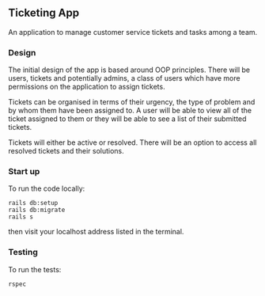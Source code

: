 ## Ticketing App

An application to manage customer service tickets and tasks among a team.

### Design

The initial design of the app is based around OOP principles. There will be users, tickets and potentially admins, a class of users which have more permissions on the application to assign tickets.

Tickets can be organised in terms of their urgency, the type of problem and by whom them have been assigned to. A user will be able to view all of the ticket assigned to them or they will be able to see a list of their submitted tickets.

Tickets will either be active or resolved. There will be an option to access all resolved tickets and their solutions.

### Start up

To run the code locally:

```
rails db:setup
rails db:migrate
rails s
```

then visit your localhost address listed in the terminal.

### Testing

To run the tests:

```
rspec
```
